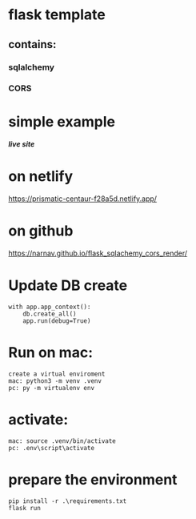 # flask template
## contains:
### sqlalchemy
### CORS
# simple example

##### live site
# on netlify
https://prismatic-centaur-f28a5d.netlify.app/
# on github
https://narnav.github.io/flask_sqlachemy_cors_render/


# Update DB create 
    with app.app_context():
        db.create_all()
        app.run(debug=True)

# Run on mac:
    create a virtual enviroment
    mac: python3 -m venv .venv 
    pc: py -m virtualenv env
# activate:
    mac: source .venv/bin/activate
    pc: .env\script\activate
# prepare the environment
    pip install -r .\requirements.txt
    flask run